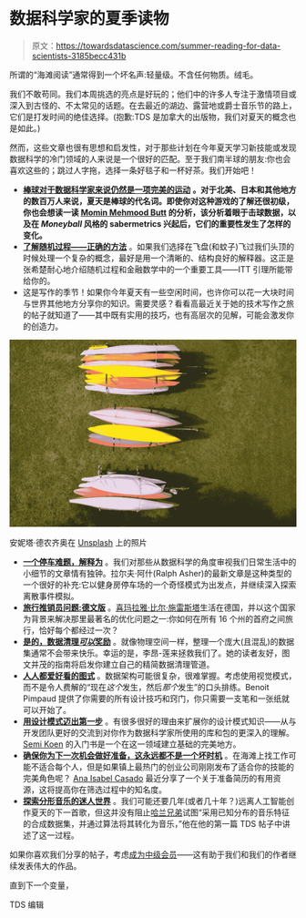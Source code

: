 # 数据科学家的夏季读物

> 原文：<https://towardsdatascience.com/summer-reading-for-data-scientists-3185becc431b>

所谓的“海滩阅读”通常得到一个坏名声:轻量级。不含任何物质。绒毛。

我们不敢苟同。我们本周挑选的亮点是好玩的；他们中的许多人专注于激情项目或深入到古怪的、不太常见的话题。在去最近的湖边、露营地或爵士音乐节的路上，它们是打发时间的绝佳选择。(抱歉:TDS 是加拿大的出版物，我们对夏天的概念也是如此。)

然而，这些文章也很有思想和启发性，对于那些计划在今年夏天学习新技能或发现数据科学的冷门领域的人来说是一个很好的匹配。至于我们南半球的朋友:你也会喜欢这些的；跳过人字拖，选择一条好毯子和一杯好茶。我们开始吧！

*   [**棒球对于数据科学家来说仍然是一项完美的运动**](/did-the-money-follow-the-ball-analyzing-the-importance-of-baseball-batting-statistics-pre-144d7d452e1f) **。对于北美、日本和其他地方的数百万人来说，夏天是棒球的代名词。即使你对这种游戏的了解还很初级，你也会想读一读 [Momin Mehmood Butt](https://medium.com/u/c7751a3e9e7e?source=post_page-----3185becc431b--------------------------------) 的分析，该分析着眼于击球数据，以及在 *Moneyball* 风格的 sabermetrics 兴起后，它们的重要性发生了怎样的变化。**
*   [**了解随机过程——正确的方法**](/an-introduction-to-stochatic-processes-8c0b51ca73a9) 。如果我们选择在飞盘(和蚊子)飞过我们头顶的时候处理一个复杂的概念，最好是用一个清晰的、结构良好的解释器。这正是张希楚耐心地介绍随机过程和金融数学中的一个重要工具——ITT 引理所能带给你的。
*   这是写作的季节！如果你今年夏天有一些空闲时间，也许你可以花一大块时间与世界其他地方分享你的知识。需要灵感？看看高最近关于她的技术写作之旅的帖子就知道了——其中既有实用的技巧，也有高层次的见解，可能会激发你的创造力。

![](img/38a913c1a98aa459568126a42c6e0708.png)

安妮塔·德农齐奥在 [Unsplash](https://unsplash.com?utm_source=medium&utm_medium=referral) 上的照片

*   [**一个停车难题，解释为**](/why-is-everybody-parking-near-my-car-and-other-adventures-in-discrete-event-simulation-6d4c350f4bc3) 。我们对那些从数据科学的角度审视我们日常生活中的小细节的文章情有独钟。拉尔夫·阿什(Ralph Asher)的最新文章是这种类型的一个很好的补充:它以健身房停车场的一个奇怪模式为出发点，并继续深入探索离散事件模拟。
*   [**旅行推销员问题:德文版**](/solving-the-travelling-salesman-problem-for-germany-using-networkx-in-python-2b181efd7b07) 。[喜玛拉雅·比尔·施雷斯塔](https://medium.com/u/ba33e6d0d27b?source=post_page-----3185becc431b--------------------------------)生活在德国，并以这个国家为背景来解决那里最著名的优化问题之一:你如何在所有 16 个州的首府之间旅行，恰好每个都经过一次？
*   [**是的，数据清理*可以*奖励**](/so-youve-got-a-dataset-here-s-how-you-clean-it-5d0b04a2ed86) 。就像物理空间一样，整理一个庞大(且混乱)的数据集通常不会带来快乐。幸运的是，李昂-莲来拯救我们了。她的读者友好，图文并茂的指南将启发你建立自己的精简数据清理管道。
*   [**人人都爱好看的图式**](/how-to-make-great-schemas-4940e4951a44) 。数据架构可能很复杂，很难掌握。考虑使用视觉模式，而不是令人费解的“现在*这个*发生，然后*那个*发生”的口头排练。Benoit Pimpaud 提供了你需要的所有设计技巧和窍门，你只需要一支笔和一张纸就可以开始了。
*   [**用设计模式迈出第一步**](/it-all-comes-down-to-design-patterns-c7034eb39ef9) 。有很多很好的理由来扩展你的设计模式知识——从与开发团队更好的交流到对你作为数据科学家所使用的库和包的更深入的理解。 [Semi Koen](https://medium.com/u/aabf98f9b9a?source=post_page-----3185becc431b--------------------------------) 的入门书是一个在这一领域建立基础的完美地方。
*   [**确保你为下一次机会做好准备，这永远都不是一个坏时机**](/prepare-your-cv-for-a-data-science-job-7b8a4515c17b) 。在海滩上找工作可能不适合每个人，但是如果镇上最热门的创业公司刚刚发布了适合你的技能的完美角色呢？ [Ana Isabel Casado](https://medium.com/u/b2226422d029?source=post_page-----3185becc431b--------------------------------) 最近分享了一个关于准备简历的有用资源，这将提高你在筛选过程中的知名度。
*   [**探索分形音乐的迷人世界**](/music-from-randomness-3452061e0f6) 。我们可能还要几年(或者几十年？)远离人工智能创作夏天的下一首歌，但这并没有阻止[哈兰兄弟](https://medium.com/u/724a246838b8?source=post_page-----3185becc431b--------------------------------)试图“采用已知分布的音乐特征的合成数据集，并通过算法将其转化为音乐，”他在他的第一篇 TDS 帖子中讲述了这一过程。

如果你喜欢我们分享的帖子，考虑[成为中级会员](https://bit.ly/tds-membership)——这有助于我们和我们的作者继续发表伟大的作品。

直到下一个变量，

TDS 编辑